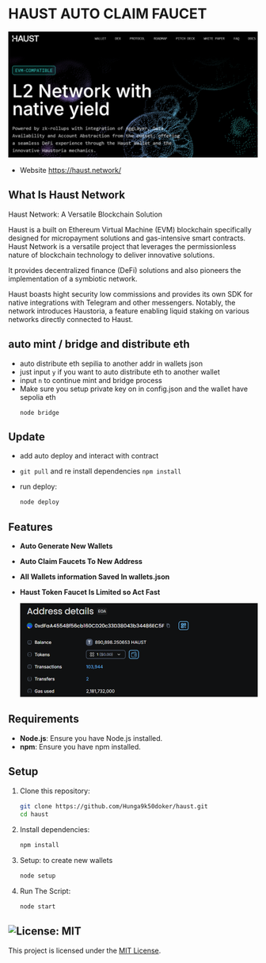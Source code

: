 # HAUST AUTO CLAIM FAUCET

![banner](image.png)
- Website https://haust.network/

## What Is Haust Network

Haust Network: A Versatile Blockchain Solution

Haust is a built on Ethereum Virtual Machine (EVM) blockchain specifically designed for micropayment solutions and gas-intensive smart contracts. Haust Network is a versatile project that leverages the permissionless nature of blockchain technology to deliver innovative solutions.

It provides decentralized finance (DeFi) solutions and also pioneers the implementation of a symbiotic network.

Haust boasts hight security low commissions and provides its own SDK for native integrations with Telegram and other messengers. Notably, the network introduces Haustoria, a feature enabling liquid staking on various networks directly connected to Haust.

## auto mint / bridge and distribute eth
- auto distribute eth sepilia to another addr in wallets json
- just input `y` if you want to auto distribute eth to another wallet
- input `n` to continue mint and bridge process
- Make sure you setup private key on  in config.json and the wallet have sepolia eth
   ```
   node bridge
   ```
   
## Update
- add auto deploy and interact with contract
- `git pull` and re install dependencies `npm install`

- run deploy: 
   ```bash
   node deploy
   ```

## Features

- **Auto Generate New Wallets**
- **Auto Claim Faucets To New Address**
- **All Wallets information Saved In wallets.json** 
- **Haust Token Faucet Is Limited so Act Fast**

   ![faucet](image-1.png)

## Requirements

- **Node.js**: Ensure you have Node.js installed.
- **npm**: Ensure you have npm installed.


## Setup

1. Clone this repository:
   ```bash
   git clone https://github.com/Hunga9k50doker/haust.git
   cd haust
   ```
2. Install dependencies:
   ```bash
   npm install
   ```
3. Setup: to create new wallets 
   ```bash
   node setup
   ```
4. Run The Script:
   ```bash
   node start
   ```


## ![License: MIT](https://img.shields.io/badge/License-MIT-yellow.svg)

This project is licensed under the [MIT License](LICENSE).
